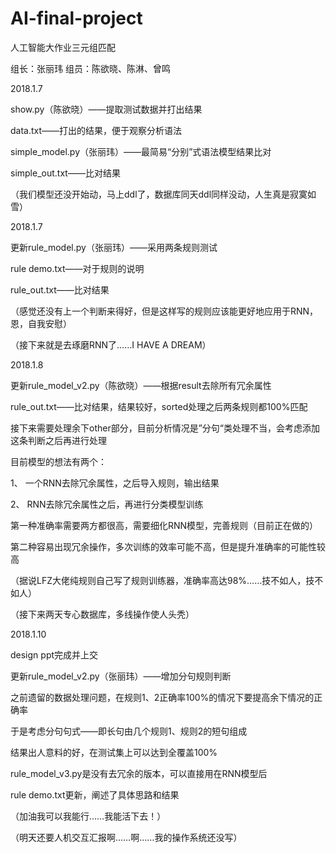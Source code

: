 # AI-final-project
人工智能大作业三元组匹配

组长：张丽玮 组员：陈欲晓、陈淋、曾鸣

2018.1.7

show.py（陈欲晓）——提取测试数据并打出结果

data.txt——打出的结果，便于观察分析语法

simple_model.py（张丽玮）——最简易“分别”式语法模型结果比对

simple_out.txt——比对结果

（我们模型还没开始动，马上ddl了，数据库同天ddl同样没动，人生真是寂寞如雪）

2018.1.7

更新rule_model.py（张丽玮）——采用两条规则测试

rule demo.txt——对于规则的说明

rule_out.txt——比对结果

（感觉还没有上一个判断来得好，但是这样写的规则应该能更好地应用于RNN，恩，自我安慰）

（接下来就是去琢磨RNN了……I HAVE A DREAM）

2018.1.8

更新rule_model_v2.py（陈欲晓）——根据result去除所有冗余属性

rule_out.txt——比对结果，结果较好，sorted处理之后两条规则都100%匹配

接下来需要处理余下other部分，目前分析情况是”分句“类处理不当，会考虑添加这条判断之后再进行处理

目前模型的想法有两个：

1、 一个RNN去除冗余属性，之后导入规则，输出结果

2、 RNN去除冗余属性之后，再进行分类模型训练

第一种准确率需要两方都很高，需要细化RNN模型，完善规则（目前正在做的）

第二种容易出现冗余操作，多次训练的效率可能不高，但是提升准确率的可能性较高

（据说LFZ大佬纯规则自己写了规则训练器，准确率高达98%……技不如人，技不如人）

（接下来两天专心数据库，多线操作使人头秃）

2018.1.10

design ppt完成并上交

更新rule_model_v2.py（张丽玮）——增加分句规则判断

之前遗留的数据处理问题，在规则1、2正确率100%的情况下要提高余下情况的正确率

于是考虑分句句式——即长句由几个规则1、规则2的短句组成

结果出人意料的好，在测试集上可以达到全覆盖100%

rule_model_v3.py是没有去冗余的版本，可以直接用在RNN模型后

rule demo.txt更新，阐述了具体思路和结果

（加油我可以我能行……我能活下去！）

（明天还要人机交互汇报啊……啊……我的操作系统还没写）
